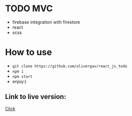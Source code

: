 # TODO MVC

- firebase integration with firestore
- react
- scss

# How to use
- `git clone https://github.com/olivergav/react_js_todo`
- `npm i`
- `npm start`
- enjoy:)

## Link to live version:
[Click](https://todos-f0796.web.app)